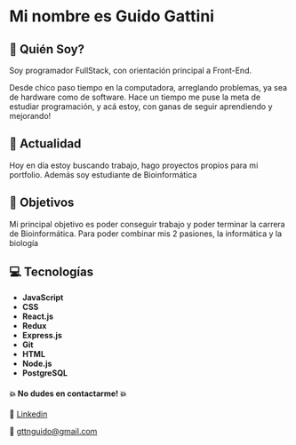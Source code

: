 # Mi nombre es Guido Gattini

## :beginner: Quién Soy? 
Soy programador FullStack, con orientación principal a Front-End.

Desde chico paso tiempo en la computadora, arreglando problemas, ya sea de hardware como de software. Hace un tiempo me puse la meta de estudiar programación, y acá estoy, con ganas de seguir aprendiendo y mejorando! 

## :calendar: Actualidad
Hoy en día estoy buscando trabajo, hago proyectos propios para mi portfolio. Además soy estudiante de Bioinformática

## 	:dart: Objetivos
Mi principal objetivo es poder conseguir trabajo y poder terminar la carrera de Bioinformática. Para poder combinar mis 2 pasiones, la informática y la biología


## :computer: Tecnologías

- **JavaScript**
- **CSS** 
- **React.js**
- **Redux**
- **Express.js**
- **Git**
- **HTML**
- **Node.js**
- **PostgreSQL**



#### :boom: **No dudes en contactarme!** :boom:

:link: [Linkedin](https://www.linkedin.com/in/guido-gattini-54778125b/?original_referer=)

:email: gttnguido@gmail.com
